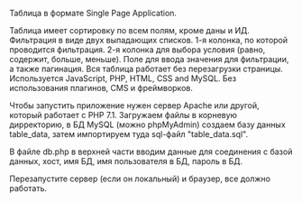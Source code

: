 Таблица в формате Single Page Application.

Таблица имеет сортировку по всем полям, кроме даны и ИД. 
Фильтрация в виде двух выпадающих списков.
1-я колонка, по которой проводится фильтрация.
2-я колонка для выбора условия (равно, содержит, больше, меньше).
Поле для ввода значения для фильтрации, а также пагинация.
Вся таблица работает без перезагрузки страницы.
Используется JavaScript, PHP, HTML, CSS and MySQL.
Без использования плагинов, CMS и фреймворков.

Чтобы запустить приложение нужен сервер Apache или другой, 
который работает с PHP 7.1.
Загружаем файлы в корневую дирректорию,
в БД MySQL (можно phpMyAdmin) создаем базу данных table_data,
затем импортируем туда sql-файл "table_data.sql".

В файле db.php в верхней части вводим данные для соединения с базой данных,
хост, имя БД, имя пользователя в БД, пароль в БД.

Перезапустите сервер (если он локальный) и браузер, все должно работать.